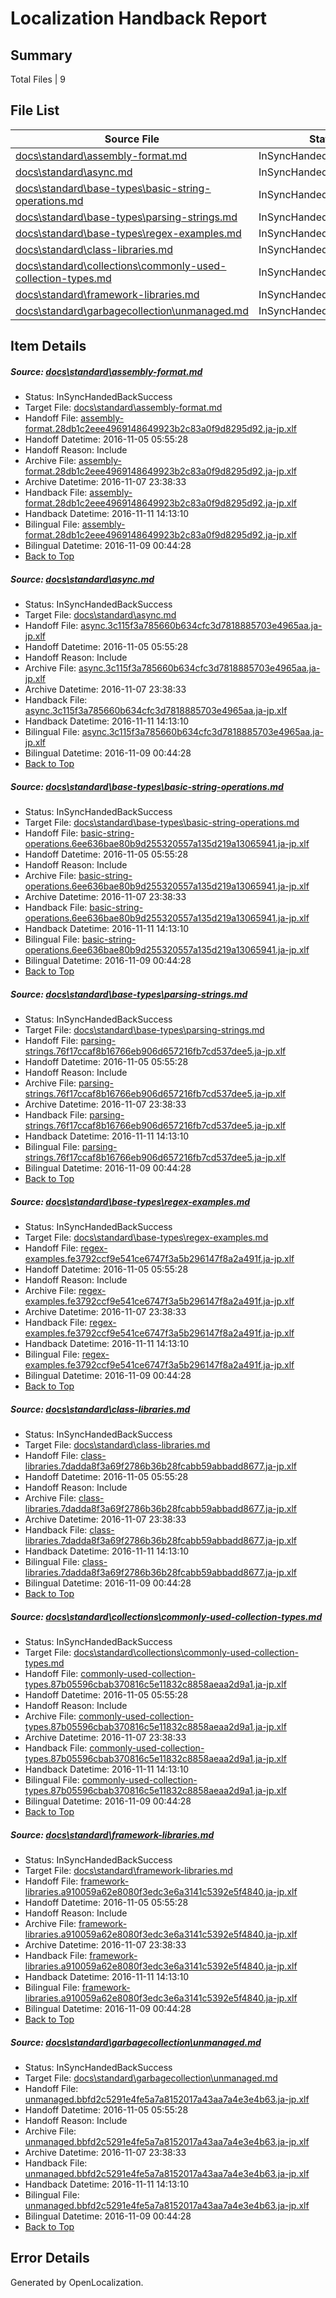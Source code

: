 # <a name='report-top'></a> Localization Handback Report

## Summary
 Total Files | 9

## File List
 Source File | Status | Details 
 ----------- | ------ | ------- 
 [docs\standard\assembly-format.md](https://github.com/dotnet/docs/blob/30175813af95911c8ab4f2f0e39c40bed49a23b3/docs/standard/assembly-format.md) | InSyncHandedBackSuccess | [Details](#edd6975fe4acdba3e75084f10b4d71efebe42a4d345)
 [docs\standard\async.md](https://github.com/dotnet/docs/blob/9abc4879533074e6830a7343123b139e912d239b/docs/standard/async.md) | InSyncHandedBackSuccess | [Details](#39dc9e8599daea86b48d864179c13c5ae965876b347)
 [docs\standard\base-types\basic-string-operations.md](https://github.com/dotnet/docs/blob/fb00da6505c9edb6a49d2003ae9bcb8e74c11d6c/docs/standard/base-types/basic-string-operations.md) | InSyncHandedBackSuccess | [Details](#23c32ef572086aa3bf5dd809a68c95197bd389e5353)
 [docs\standard\base-types\parsing-strings.md](https://github.com/dotnet/docs/blob/fb00da6505c9edb6a49d2003ae9bcb8e74c11d6c/docs/standard/base-types/parsing-strings.md) | InSyncHandedBackSuccess | [Details](#61d1593b2d5271d69027658eef4c92da7c5542c8388)
 [docs\standard\base-types\regex-examples.md](https://github.com/dotnet/docs/blob/fb00da6505c9edb6a49d2003ae9bcb8e74c11d6c/docs/standard/base-types/regex-examples.md) | InSyncHandedBackSuccess | [Details](#0a9d960a9a593890b184f6961a5980d53e817e70393)
 [docs\standard\class-libraries.md](https://github.com/dotnet/docs/blob/62fdb3e60b206728d86220076867eb8fd68af82e/docs/standard/class-libraries.md) | InSyncHandedBackSuccess | [Details](#8ed35197078e43f096931adb18c454004f83cccf407)
 [docs\standard\collections\commonly-used-collection-types.md](https://github.com/dotnet/docs/blob/d4e7ef84480aa9f735fb8d1ff03c9e8a61127c83/docs/standard/collections/commonly-used-collection-types.md) | InSyncHandedBackSuccess | [Details](#063e43b156771ba0db7c6b8ef5823330a4405c2c409)
 [docs\standard\framework-libraries.md](https://github.com/dotnet/docs/blob/093b852fe1ed2307ebce914381fe47388b435c95/docs/standard/framework-libraries.md) | InSyncHandedBackSuccess | [Details](#7283ed099cefa4b0e137869724f8e87dda0d451a442)
 [docs\standard\garbagecollection\unmanaged.md](https://github.com/dotnet/docs/blob/213ce098bcc2b5e31c55e759d895254d5ca33caa/docs/standard/garbagecollection/unmanaged.md) | InSyncHandedBackSuccess | [Details](#692916bc5a9afd55dc4e3d0249386d2e3750895f451)

## Item Details
##### <a name='edd6975fe4acdba3e75084f10b4d71efebe42a4d345'></a> Source: [docs\standard\assembly-format.md](https://github.com/dotnet/docs/blob/30175813af95911c8ab4f2f0e39c40bed49a23b3/docs/standard/assembly-format.md)
* Status: InSyncHandedBackSuccess
* Target File: [docs\standard\assembly-format.md](https://github.com/dotnet/docs.ja-jp/blob/714ef1533832e32f20289d7d5d77a20cedad6f09/docs/standard/assembly-format.md)
* Handoff File: [assembly-format.28db1c2eee4969148649923b2c83a0f9d8295d92.ja-jp.xlf](https://github.com/dotnet/docs.handoff/blob/6feb2e62dfa8f7292c4fb9984f0e8def6262c3ae/ol-handoff/dotnet/docs.ja-jp/master/ht-p2/assembly-format.28db1c2eee4969148649923b2c83a0f9d8295d92.ja-jp.xlf)
* Handoff Datetime: 2016-11-05 05:55:28
* Handoff Reason: Include
* Archive File: [assembly-format.28db1c2eee4969148649923b2c83a0f9d8295d92.ja-jp.xlf](https://github.com/dotnet/docs.handoff/blob/3341537406c1000a32a700475b063b2d6dc460bf/ol-archive/dotnet/docs.ja-jp/master/ht-p2/assembly-format.28db1c2eee4969148649923b2c83a0f9d8295d92.ja-jp.xlf)
* Archive Datetime: 2016-11-07 23:38:33
* Handback File: [assembly-format.28db1c2eee4969148649923b2c83a0f9d8295d92.ja-jp.xlf](https://github.com/dotnet/docs.handback/blob/6b72065c0f18a79407f92e545c7db1d3ae940ae8/ol-handback/dotnet/docs.ja-jp/master/ht-p2/assembly-format.28db1c2eee4969148649923b2c83a0f9d8295d92.ja-jp.xlf)
* Handback Datetime: 2016-11-11 14:13:10
* Bilingual File: [assembly-format.28db1c2eee4969148649923b2c83a0f9d8295d92.ja-jp.xlf](https://github.com/dotnet/docs.handback/blob/215c903d95c0da93dbd6fae86300373c1e5a30f2/ol-handback/dotnet/docs.ja-jp/master/ht-p2/assembly-format.28db1c2eee4969148649923b2c83a0f9d8295d92.ja-jp.xlf)
* Bilingual Datetime: 2016-11-09 00:44:28
* [Back to Top](#report-top)

##### <a name='39dc9e8599daea86b48d864179c13c5ae965876b347'></a> Source: [docs\standard\async.md](https://github.com/dotnet/docs/blob/9abc4879533074e6830a7343123b139e912d239b/docs/standard/async.md)
* Status: InSyncHandedBackSuccess
* Target File: [docs\standard\async.md](https://github.com/dotnet/docs.ja-jp/blob/714ef1533832e32f20289d7d5d77a20cedad6f09/docs/standard/async.md)
* Handoff File: [async.3c115f3a785660b634cfc3d7818885703e4965aa.ja-jp.xlf](https://github.com/dotnet/docs.handoff/blob/6feb2e62dfa8f7292c4fb9984f0e8def6262c3ae/ol-handoff/dotnet/docs.ja-jp/master/ht-p2/async.3c115f3a785660b634cfc3d7818885703e4965aa.ja-jp.xlf)
* Handoff Datetime: 2016-11-05 05:55:28
* Handoff Reason: Include
* Archive File: [async.3c115f3a785660b634cfc3d7818885703e4965aa.ja-jp.xlf](https://github.com/dotnet/docs.handoff/blob/3341537406c1000a32a700475b063b2d6dc460bf/ol-archive/dotnet/docs.ja-jp/master/ht-p2/async.3c115f3a785660b634cfc3d7818885703e4965aa.ja-jp.xlf)
* Archive Datetime: 2016-11-07 23:38:33
* Handback File: [async.3c115f3a785660b634cfc3d7818885703e4965aa.ja-jp.xlf](https://github.com/dotnet/docs.handback/blob/6b72065c0f18a79407f92e545c7db1d3ae940ae8/ol-handback/dotnet/docs.ja-jp/master/ht-p2/async.3c115f3a785660b634cfc3d7818885703e4965aa.ja-jp.xlf)
* Handback Datetime: 2016-11-11 14:13:10
* Bilingual File: [async.3c115f3a785660b634cfc3d7818885703e4965aa.ja-jp.xlf](https://github.com/dotnet/docs.handback/blob/215c903d95c0da93dbd6fae86300373c1e5a30f2/ol-handback/dotnet/docs.ja-jp/master/ht-p2/async.3c115f3a785660b634cfc3d7818885703e4965aa.ja-jp.xlf)
* Bilingual Datetime: 2016-11-09 00:44:28
* [Back to Top](#report-top)

##### <a name='23c32ef572086aa3bf5dd809a68c95197bd389e5353'></a> Source: [docs\standard\base-types\basic-string-operations.md](https://github.com/dotnet/docs/blob/fb00da6505c9edb6a49d2003ae9bcb8e74c11d6c/docs/standard/base-types/basic-string-operations.md)
* Status: InSyncHandedBackSuccess
* Target File: [docs\standard\base-types\basic-string-operations.md](https://github.com/dotnet/docs.ja-jp/blob/714ef1533832e32f20289d7d5d77a20cedad6f09/docs/standard/base-types/basic-string-operations.md)
* Handoff File: [basic-string-operations.6ee636bae80b9d255320557a135d219a13065941.ja-jp.xlf](https://github.com/dotnet/docs.handoff/blob/6feb2e62dfa8f7292c4fb9984f0e8def6262c3ae/ol-handoff/dotnet/docs.ja-jp/master/ht-p2/basic-string-operations.6ee636bae80b9d255320557a135d219a13065941.ja-jp.xlf)
* Handoff Datetime: 2016-11-05 05:55:28
* Handoff Reason: Include
* Archive File: [basic-string-operations.6ee636bae80b9d255320557a135d219a13065941.ja-jp.xlf](https://github.com/dotnet/docs.handoff/blob/3341537406c1000a32a700475b063b2d6dc460bf/ol-archive/dotnet/docs.ja-jp/master/ht-p2/basic-string-operations.6ee636bae80b9d255320557a135d219a13065941.ja-jp.xlf)
* Archive Datetime: 2016-11-07 23:38:33
* Handback File: [basic-string-operations.6ee636bae80b9d255320557a135d219a13065941.ja-jp.xlf](https://github.com/dotnet/docs.handback/blob/6b72065c0f18a79407f92e545c7db1d3ae940ae8/ol-handback/dotnet/docs.ja-jp/master/ht-p2/basic-string-operations.6ee636bae80b9d255320557a135d219a13065941.ja-jp.xlf)
* Handback Datetime: 2016-11-11 14:13:10
* Bilingual File: [basic-string-operations.6ee636bae80b9d255320557a135d219a13065941.ja-jp.xlf](https://github.com/dotnet/docs.handback/blob/215c903d95c0da93dbd6fae86300373c1e5a30f2/ol-handback/dotnet/docs.ja-jp/master/ht-p2/basic-string-operations.6ee636bae80b9d255320557a135d219a13065941.ja-jp.xlf)
* Bilingual Datetime: 2016-11-09 00:44:28
* [Back to Top](#report-top)

##### <a name='61d1593b2d5271d69027658eef4c92da7c5542c8388'></a> Source: [docs\standard\base-types\parsing-strings.md](https://github.com/dotnet/docs/blob/fb00da6505c9edb6a49d2003ae9bcb8e74c11d6c/docs/standard/base-types/parsing-strings.md)
* Status: InSyncHandedBackSuccess
* Target File: [docs\standard\base-types\parsing-strings.md](https://github.com/dotnet/docs.ja-jp/blob/714ef1533832e32f20289d7d5d77a20cedad6f09/docs/standard/base-types/parsing-strings.md)
* Handoff File: [parsing-strings.76f17ccaf8b16766eb906d657216fb7cd537dee5.ja-jp.xlf](https://github.com/dotnet/docs.handoff/blob/6feb2e62dfa8f7292c4fb9984f0e8def6262c3ae/ol-handoff/dotnet/docs.ja-jp/master/ht-p2/parsing-strings.76f17ccaf8b16766eb906d657216fb7cd537dee5.ja-jp.xlf)
* Handoff Datetime: 2016-11-05 05:55:28
* Handoff Reason: Include
* Archive File: [parsing-strings.76f17ccaf8b16766eb906d657216fb7cd537dee5.ja-jp.xlf](https://github.com/dotnet/docs.handoff/blob/3341537406c1000a32a700475b063b2d6dc460bf/ol-archive/dotnet/docs.ja-jp/master/ht-p2/parsing-strings.76f17ccaf8b16766eb906d657216fb7cd537dee5.ja-jp.xlf)
* Archive Datetime: 2016-11-07 23:38:33
* Handback File: [parsing-strings.76f17ccaf8b16766eb906d657216fb7cd537dee5.ja-jp.xlf](https://github.com/dotnet/docs.handback/blob/6b72065c0f18a79407f92e545c7db1d3ae940ae8/ol-handback/dotnet/docs.ja-jp/master/ht-p2/parsing-strings.76f17ccaf8b16766eb906d657216fb7cd537dee5.ja-jp.xlf)
* Handback Datetime: 2016-11-11 14:13:10
* Bilingual File: [parsing-strings.76f17ccaf8b16766eb906d657216fb7cd537dee5.ja-jp.xlf](https://github.com/dotnet/docs.handback/blob/215c903d95c0da93dbd6fae86300373c1e5a30f2/ol-handback/dotnet/docs.ja-jp/master/ht-p2/parsing-strings.76f17ccaf8b16766eb906d657216fb7cd537dee5.ja-jp.xlf)
* Bilingual Datetime: 2016-11-09 00:44:28
* [Back to Top](#report-top)

##### <a name='0a9d960a9a593890b184f6961a5980d53e817e70393'></a> Source: [docs\standard\base-types\regex-examples.md](https://github.com/dotnet/docs/blob/fb00da6505c9edb6a49d2003ae9bcb8e74c11d6c/docs/standard/base-types/regex-examples.md)
* Status: InSyncHandedBackSuccess
* Target File: [docs\standard\base-types\regex-examples.md](https://github.com/dotnet/docs.ja-jp/blob/714ef1533832e32f20289d7d5d77a20cedad6f09/docs/standard/base-types/regex-examples.md)
* Handoff File: [regex-examples.fe3792ccf9e541ce6747f3a5b296147f8a2a491f.ja-jp.xlf](https://github.com/dotnet/docs.handoff/blob/6feb2e62dfa8f7292c4fb9984f0e8def6262c3ae/ol-handoff/dotnet/docs.ja-jp/master/ht-p2/regex-examples.fe3792ccf9e541ce6747f3a5b296147f8a2a491f.ja-jp.xlf)
* Handoff Datetime: 2016-11-05 05:55:28
* Handoff Reason: Include
* Archive File: [regex-examples.fe3792ccf9e541ce6747f3a5b296147f8a2a491f.ja-jp.xlf](https://github.com/dotnet/docs.handoff/blob/3341537406c1000a32a700475b063b2d6dc460bf/ol-archive/dotnet/docs.ja-jp/master/ht-p2/regex-examples.fe3792ccf9e541ce6747f3a5b296147f8a2a491f.ja-jp.xlf)
* Archive Datetime: 2016-11-07 23:38:33
* Handback File: [regex-examples.fe3792ccf9e541ce6747f3a5b296147f8a2a491f.ja-jp.xlf](https://github.com/dotnet/docs.handback/blob/6b72065c0f18a79407f92e545c7db1d3ae940ae8/ol-handback/dotnet/docs.ja-jp/master/ht-p2/regex-examples.fe3792ccf9e541ce6747f3a5b296147f8a2a491f.ja-jp.xlf)
* Handback Datetime: 2016-11-11 14:13:10
* Bilingual File: [regex-examples.fe3792ccf9e541ce6747f3a5b296147f8a2a491f.ja-jp.xlf](https://github.com/dotnet/docs.handback/blob/215c903d95c0da93dbd6fae86300373c1e5a30f2/ol-handback/dotnet/docs.ja-jp/master/ht-p2/regex-examples.fe3792ccf9e541ce6747f3a5b296147f8a2a491f.ja-jp.xlf)
* Bilingual Datetime: 2016-11-09 00:44:28
* [Back to Top](#report-top)

##### <a name='8ed35197078e43f096931adb18c454004f83cccf407'></a> Source: [docs\standard\class-libraries.md](https://github.com/dotnet/docs/blob/62fdb3e60b206728d86220076867eb8fd68af82e/docs/standard/class-libraries.md)
* Status: InSyncHandedBackSuccess
* Target File: [docs\standard\class-libraries.md](https://github.com/dotnet/docs.ja-jp/blob/714ef1533832e32f20289d7d5d77a20cedad6f09/docs/standard/class-libraries.md)
* Handoff File: [class-libraries.7dadda8f3a69f2786b36b28fcabb59abbadd8677.ja-jp.xlf](https://github.com/dotnet/docs.handoff/blob/6feb2e62dfa8f7292c4fb9984f0e8def6262c3ae/ol-handoff/dotnet/docs.ja-jp/master/ht-p2/class-libraries.7dadda8f3a69f2786b36b28fcabb59abbadd8677.ja-jp.xlf)
* Handoff Datetime: 2016-11-05 05:55:28
* Handoff Reason: Include
* Archive File: [class-libraries.7dadda8f3a69f2786b36b28fcabb59abbadd8677.ja-jp.xlf](https://github.com/dotnet/docs.handoff/blob/3341537406c1000a32a700475b063b2d6dc460bf/ol-archive/dotnet/docs.ja-jp/master/ht-p2/class-libraries.7dadda8f3a69f2786b36b28fcabb59abbadd8677.ja-jp.xlf)
* Archive Datetime: 2016-11-07 23:38:33
* Handback File: [class-libraries.7dadda8f3a69f2786b36b28fcabb59abbadd8677.ja-jp.xlf](https://github.com/dotnet/docs.handback/blob/6b72065c0f18a79407f92e545c7db1d3ae940ae8/ol-handback/dotnet/docs.ja-jp/master/ht-p2/class-libraries.7dadda8f3a69f2786b36b28fcabb59abbadd8677.ja-jp.xlf)
* Handback Datetime: 2016-11-11 14:13:10
* Bilingual File: [class-libraries.7dadda8f3a69f2786b36b28fcabb59abbadd8677.ja-jp.xlf](https://github.com/dotnet/docs.handback/blob/215c903d95c0da93dbd6fae86300373c1e5a30f2/ol-handback/dotnet/docs.ja-jp/master/ht-p2/class-libraries.7dadda8f3a69f2786b36b28fcabb59abbadd8677.ja-jp.xlf)
* Bilingual Datetime: 2016-11-09 00:44:28
* [Back to Top](#report-top)

##### <a name='063e43b156771ba0db7c6b8ef5823330a4405c2c409'></a> Source: [docs\standard\collections\commonly-used-collection-types.md](https://github.com/dotnet/docs/blob/d4e7ef84480aa9f735fb8d1ff03c9e8a61127c83/docs/standard/collections/commonly-used-collection-types.md)
* Status: InSyncHandedBackSuccess
* Target File: [docs\standard\collections\commonly-used-collection-types.md](https://github.com/dotnet/docs.ja-jp/blob/714ef1533832e32f20289d7d5d77a20cedad6f09/docs/standard/collections/commonly-used-collection-types.md)
* Handoff File: [commonly-used-collection-types.87b05596cbab370816c5e11832c8858aeaa2d9a1.ja-jp.xlf](https://github.com/dotnet/docs.handoff/blob/6feb2e62dfa8f7292c4fb9984f0e8def6262c3ae/ol-handoff/dotnet/docs.ja-jp/master/ht-p2/commonly-used-collection-types.87b05596cbab370816c5e11832c8858aeaa2d9a1.ja-jp.xlf)
* Handoff Datetime: 2016-11-05 05:55:28
* Handoff Reason: Include
* Archive File: [commonly-used-collection-types.87b05596cbab370816c5e11832c8858aeaa2d9a1.ja-jp.xlf](https://github.com/dotnet/docs.handoff/blob/3341537406c1000a32a700475b063b2d6dc460bf/ol-archive/dotnet/docs.ja-jp/master/ht-p2/commonly-used-collection-types.87b05596cbab370816c5e11832c8858aeaa2d9a1.ja-jp.xlf)
* Archive Datetime: 2016-11-07 23:38:33
* Handback File: [commonly-used-collection-types.87b05596cbab370816c5e11832c8858aeaa2d9a1.ja-jp.xlf](https://github.com/dotnet/docs.handback/blob/6b72065c0f18a79407f92e545c7db1d3ae940ae8/ol-handback/dotnet/docs.ja-jp/master/ht-p2/commonly-used-collection-types.87b05596cbab370816c5e11832c8858aeaa2d9a1.ja-jp.xlf)
* Handback Datetime: 2016-11-11 14:13:10
* Bilingual File: [commonly-used-collection-types.87b05596cbab370816c5e11832c8858aeaa2d9a1.ja-jp.xlf](https://github.com/dotnet/docs.handback/blob/215c903d95c0da93dbd6fae86300373c1e5a30f2/ol-handback/dotnet/docs.ja-jp/master/ht-p2/commonly-used-collection-types.87b05596cbab370816c5e11832c8858aeaa2d9a1.ja-jp.xlf)
* Bilingual Datetime: 2016-11-09 00:44:28
* [Back to Top](#report-top)

##### <a name='7283ed099cefa4b0e137869724f8e87dda0d451a442'></a> Source: [docs\standard\framework-libraries.md](https://github.com/dotnet/docs/blob/093b852fe1ed2307ebce914381fe47388b435c95/docs/standard/framework-libraries.md)
* Status: InSyncHandedBackSuccess
* Target File: [docs\standard\framework-libraries.md](https://github.com/dotnet/docs.ja-jp/blob/714ef1533832e32f20289d7d5d77a20cedad6f09/docs/standard/framework-libraries.md)
* Handoff File: [framework-libraries.a910059a62e8080f3edc3e6a3141c5392e5f4840.ja-jp.xlf](https://github.com/dotnet/docs.handoff/blob/6feb2e62dfa8f7292c4fb9984f0e8def6262c3ae/ol-handoff/dotnet/docs.ja-jp/master/ht-p2/framework-libraries.a910059a62e8080f3edc3e6a3141c5392e5f4840.ja-jp.xlf)
* Handoff Datetime: 2016-11-05 05:55:28
* Handoff Reason: Include
* Archive File: [framework-libraries.a910059a62e8080f3edc3e6a3141c5392e5f4840.ja-jp.xlf](https://github.com/dotnet/docs.handoff/blob/3341537406c1000a32a700475b063b2d6dc460bf/ol-archive/dotnet/docs.ja-jp/master/ht-p2/framework-libraries.a910059a62e8080f3edc3e6a3141c5392e5f4840.ja-jp.xlf)
* Archive Datetime: 2016-11-07 23:38:33
* Handback File: [framework-libraries.a910059a62e8080f3edc3e6a3141c5392e5f4840.ja-jp.xlf](https://github.com/dotnet/docs.handback/blob/6b72065c0f18a79407f92e545c7db1d3ae940ae8/ol-handback/dotnet/docs.ja-jp/master/ht-p2/framework-libraries.a910059a62e8080f3edc3e6a3141c5392e5f4840.ja-jp.xlf)
* Handback Datetime: 2016-11-11 14:13:10
* Bilingual File: [framework-libraries.a910059a62e8080f3edc3e6a3141c5392e5f4840.ja-jp.xlf](https://github.com/dotnet/docs.handback/blob/215c903d95c0da93dbd6fae86300373c1e5a30f2/ol-handback/dotnet/docs.ja-jp/master/ht-p2/framework-libraries.a910059a62e8080f3edc3e6a3141c5392e5f4840.ja-jp.xlf)
* Bilingual Datetime: 2016-11-09 00:44:28
* [Back to Top](#report-top)

##### <a name='692916bc5a9afd55dc4e3d0249386d2e3750895f451'></a> Source: [docs\standard\garbagecollection\unmanaged.md](https://github.com/dotnet/docs/blob/213ce098bcc2b5e31c55e759d895254d5ca33caa/docs/standard/garbagecollection/unmanaged.md)
* Status: InSyncHandedBackSuccess
* Target File: [docs\standard\garbagecollection\unmanaged.md](https://github.com/dotnet/docs.ja-jp/blob/714ef1533832e32f20289d7d5d77a20cedad6f09/docs/standard/garbagecollection/unmanaged.md)
* Handoff File: [unmanaged.bbfd2c5291e4fe5a7a8152017a43aa7a4e3e4b63.ja-jp.xlf](https://github.com/dotnet/docs.handoff/blob/6feb2e62dfa8f7292c4fb9984f0e8def6262c3ae/ol-handoff/dotnet/docs.ja-jp/master/ht-p2/unmanaged.bbfd2c5291e4fe5a7a8152017a43aa7a4e3e4b63.ja-jp.xlf)
* Handoff Datetime: 2016-11-05 05:55:28
* Handoff Reason: Include
* Archive File: [unmanaged.bbfd2c5291e4fe5a7a8152017a43aa7a4e3e4b63.ja-jp.xlf](https://github.com/dotnet/docs.handoff/blob/3341537406c1000a32a700475b063b2d6dc460bf/ol-archive/dotnet/docs.ja-jp/master/ht-p2/unmanaged.bbfd2c5291e4fe5a7a8152017a43aa7a4e3e4b63.ja-jp.xlf)
* Archive Datetime: 2016-11-07 23:38:33
* Handback File: [unmanaged.bbfd2c5291e4fe5a7a8152017a43aa7a4e3e4b63.ja-jp.xlf](https://github.com/dotnet/docs.handback/blob/6b72065c0f18a79407f92e545c7db1d3ae940ae8/ol-handback/dotnet/docs.ja-jp/master/ht-p2/unmanaged.bbfd2c5291e4fe5a7a8152017a43aa7a4e3e4b63.ja-jp.xlf)
* Handback Datetime: 2016-11-11 14:13:10
* Bilingual File: [unmanaged.bbfd2c5291e4fe5a7a8152017a43aa7a4e3e4b63.ja-jp.xlf](https://github.com/dotnet/docs.handback/blob/215c903d95c0da93dbd6fae86300373c1e5a30f2/ol-handback/dotnet/docs.ja-jp/master/ht-p2/unmanaged.bbfd2c5291e4fe5a7a8152017a43aa7a4e3e4b63.ja-jp.xlf)
* Bilingual Datetime: 2016-11-09 00:44:28
* [Back to Top](#report-top)


## Error Details

Generated by OpenLocalization.
